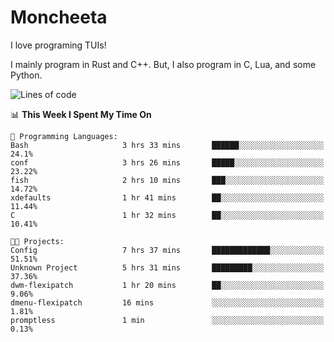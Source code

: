 # Moncheeta

I love programing TUIs!

I mainly program in Rust and C++. But, I also program in C, Lua, and some Python.

<!--START_SECTION:waka-->
![Lines of code](https://img.shields.io/badge/From%20Hello%20World%20I%27ve%20Written--59%20Thousand%20lines%20of%20code-blue)

📊 **This Week I Spent My Time On** 

```text
💬 Programming Languages: 
Bash                     3 hrs 33 mins       ██████░░░░░░░░░░░░░░░░░░░   24.1% 
conf                     3 hrs 26 mins       █████░░░░░░░░░░░░░░░░░░░░   23.22% 
fish                     2 hrs 10 mins       ███░░░░░░░░░░░░░░░░░░░░░░   14.72% 
xdefaults                1 hr 41 mins        ██░░░░░░░░░░░░░░░░░░░░░░░   11.44% 
C                        1 hr 32 mins        ██░░░░░░░░░░░░░░░░░░░░░░░   10.41%

🐱‍💻 Projects: 
Config                   7 hrs 37 mins       █████████████░░░░░░░░░░░░   51.51% 
Unknown Project          5 hrs 31 mins       █████████░░░░░░░░░░░░░░░░   37.36% 
dwm-flexipatch           1 hr 20 mins        ██░░░░░░░░░░░░░░░░░░░░░░░   9.06% 
dmenu-flexipatch         16 mins             ░░░░░░░░░░░░░░░░░░░░░░░░░   1.81% 
promptless               1 min               ░░░░░░░░░░░░░░░░░░░░░░░░░   0.13%

```


<!--END_SECTION:waka-->

